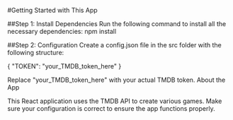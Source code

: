 #Getting Started with This App

##Step 1: Install Dependencies
Run the following command to install all the necessary dependencies:
npm install

##Step 2: Configuration
Create a config.json file in the src folder with the following structure:

{
  "TOKEN": "your_TMDB_token_here"
}

Replace "your_TMDB_token_here" with your actual TMDB token.
About the App

This React application uses the TMDB API to create various games. Make sure your configuration is correct to ensure the app functions properly.